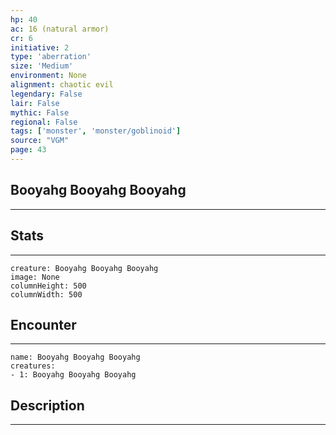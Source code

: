 ```yaml
---
hp: 40
ac: 16 (natural armor)
cr: 6
initiative: 2
type: 'aberration'    
size: 'Medium'
environment: None
alignment: chaotic evil
legendary: False
lair: False
mythic: False
regional: False
tags: ['monster', 'monster/goblinoid']
source: "VGM"
page: 43
---
```


## Booyahg Booyahg Booyahg
---



## Stats
---

```statblock
creature: Booyahg Booyahg Booyahg
image: None
columnHeight: 500
columnWidth: 500
```

## Encounter
---

```encounter-table
name: Booyahg Booyahg Booyahg
creatures:
- 1: Booyahg Booyahg Booyahg
```

## Description
---




